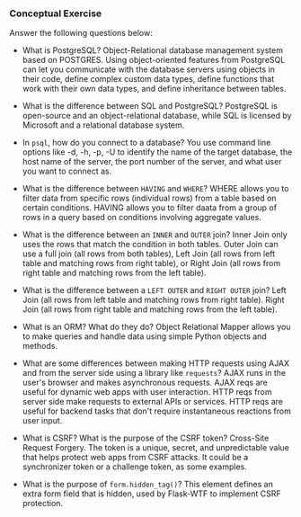 ### Conceptual Exercise

Answer the following questions below:

- What is PostgreSQL?
Object-Relational database management system based on POSTGRES. Using object-oriented features from PostgreSQL can let you communicate with the database servers using objects in their code, define complex custom data types, define functions that work with their own data types, and define inheritance between tables.

- What is the difference between SQL and PostgreSQL?
PostgreSQL is open-source and an object-relational database, while SQL is licensed by Microsoft and a relational database system.

- In `psql`, how do you connect to a database?
You use command line options like -d, -h, -p, -U to identify the name of the target database, the host name of the server, the port number of the server, and what user you want to connect as.

- What is the difference between `HAVING` and `WHERE`?
WHERE allows you to filter data from specific rows (individual rows) from a table based on certain conditions. HAVING allows you to filter daata from a group of rows in a query based on conditions involving aggregate values.

- What is the difference between an `INNER` and `OUTER` join?
Inner Join only uses the rows that match the condition in both tables. Outer Join can use a full join (all rows from both tables), Left Join (all rows from left table and matching rows from right table), or Right Join (all rows from right table and matching rows from the left table).

- What is the difference between a `LEFT OUTER` and `RIGHT OUTER` join?
Left Join (all rows from left table and matching rows from right table).
Right Join (all rows from right table and matching rows from the left table).

- What is an ORM? What do they do?
Object Relational Mapper allows you to make queries and handle data using simple Python objects and methods.

- What are some differences between making HTTP requests using AJAX 
  and from the server side using a library like `requests`?
AJAX runs in the user's browser and makes asynchronous requests. AJAX reqs are useful for dynamic web apps with user interaction. HTTP reqs from server side make requests to external APIs or services. HTTP reqs are useful for backend tasks that don't require instantaneous reactions from user input.

- What is CSRF? What is the purpose of the CSRF token?
Cross-Site Request Forgery. The token is a unique, secret, and unpredictable value that helps protect web apps from CSRF attacks. It could be a synchronizer token or a challenge token, as some examples.

- What is the purpose of `form.hidden_tag()`?
This element defines an extra form field that is hidden, used by Flask-WTF to implement CSRF protection.